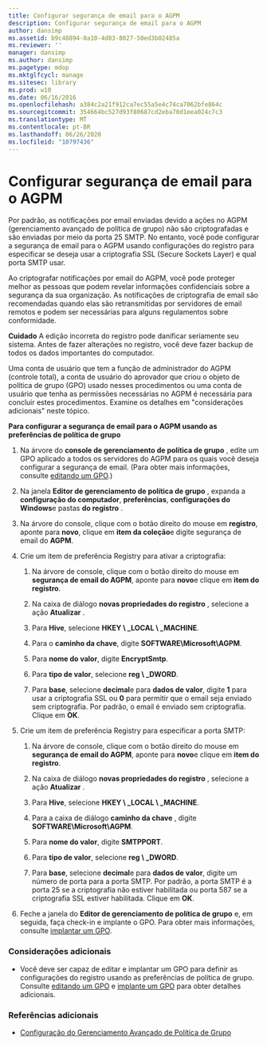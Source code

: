 ```yaml
---
title: Configurar segurança de email para o AGPM
description: Configurar segurança de email para o AGPM
author: dansimp
ms.assetid: b9c48894-0a10-4d03-8027-50ed3b02485a
ms.reviewer: ''
manager: dansimp
ms.author: dansimp
ms.pagetype: mdop
ms.mktglfcycl: manage
ms.sitesec: library
ms.prod: w10
ms.date: 06/16/2016
ms.openlocfilehash: a384c2a21f912ca7ec55a5e4c74ca7062bfe864c
ms.sourcegitcommit: 354664bc527d93f80687cd2eba70d1eea024c7c3
ms.translationtype: MT
ms.contentlocale: pt-BR
ms.lasthandoff: 06/26/2020
ms.locfileid: "10797436"
---
```

# Configurar segurança de email para o AGPM


Por padrão, as notificações por email enviadas devido a ações no AGPM (gerenciamento avançado de política de grupo) não são criptografadas e são enviadas por meio da porta 25 SMTP. No entanto, você pode configurar a segurança de email para o AGPM usando configurações do registro para especificar se deseja usar a criptografia SSL (Secure Sockets Layer) e qual porta SMTP usar.

Ao criptografar notificações por email do AGPM, você pode proteger melhor as pessoas que podem revelar informações confidenciais sobre a segurança da sua organização. As notificações de criptografia de email são recomendadas quando elas são retransmitidas por servidores de email remotos e podem ser necessárias para alguns regulamentos sobre conformidade.

**Cuidado**  A edição incorreta do registro pode danificar seriamente seu sistema. Antes de fazer alterações no registro, você deve fazer backup de todos os dados importantes do computador.

 

Uma conta de usuário que tem a função de administrador do AGPM (controle total), a conta de usuário do aprovador que criou o objeto de política de grupo (GPO) usado nesses procedimentos ou uma conta de usuário que tenha as permissões necessárias no AGPM é necessária para concluir estes procedimentos. Examine os detalhes em "considerações adicionais" neste tópico.

**Para configurar a segurança de email para o AGPM usando as preferências de política de grupo**

1.  Na árvore do **console de gerenciamento de política de grupo** , edite um GPO aplicado a todos os servidores do AGPM para os quais você deseja configurar a segurança de email. (Para obter mais informações, consulte [editando um GPO](editing-a-gpo-agpm40.md).)

2.  Na janela **Editor de gerenciamento de política de grupo** , expanda a **configuração do computador**, **preferências**, **configurações do Windows**e pastas **do registro** .

3.  Na árvore do console, clique com o botão direito do mouse em **registro**, aponte para **novo**, clique em **item da coleção**e digite segurança de email do **AGPM**.

4.  Crie um item de preferência Registry para ativar a criptografia:

    1.  Na árvore de console, clique com o botão direito do mouse em **segurança de email do AGPM**, aponte para **novo**e clique em **item do registro**.

    2.  Na caixa de diálogo **novas propriedades do registro** , selecione a ação **Atualizar** .

    3.  Para **Hive**, selecione **HKEY \ _LOCAL \ _MACHINE**.

    4.  Para o **caminho da chave**, digite **SOFTWARE\\Microsoft\\AGPM**.

    5.  Para **nome do valor**, digite **EncryptSmtp**.

    6.  Para **tipo de valor**, selecione **reg \ _DWORD**.

    7.  Para **base**, selecione **decimal**e para **dados de valor**, digite **1** para usar a criptografia SSL ou **0** para permitir que o email seja enviado sem criptografia. Por padrão, o email é enviado sem criptografia. Clique em **OK**.

5.  Crie um item de preferência Registry para especificar a porta SMTP:

    1.  Na árvore de console, clique com o botão direito do mouse em **segurança de email do AGPM**, aponte para **novo**e clique em **item do registro**.

    2.  Na caixa de diálogo **novas propriedades do registro** , selecione a ação **Atualizar** .

    3.  Para **Hive**, selecione **HKEY \ _LOCAL \ _MACHINE**.

    4.  Para a caixa de diálogo **caminho da chave** , digite **SOFTWARE\\Microsoft\\AGPM**.

    5.  Para **nome do valor**, digite **SMTPPORT**.

    6.  Para **tipo de valor**, selecione **reg \ _DWORD**.

    7.  Para **base**, selecione **decimal**e para **dados de valor**, digite um número de porta para a porta SMTP. Por padrão, a porta SMTP é a porta 25 se a criptografia não estiver habilitada ou porta 587 se a criptografia SSL estiver habilitada. Clique em **OK**.

6.  Feche a janela do **Editor de gerenciamento de política de grupo** e, em seguida, faça check-in e implante o GPO. Para obter mais informações, consulte [implantar um GPO](deploy-a-gpo-agpm40.md).

### Considerações adicionais

-   Você deve ser capaz de editar e implantar um GPO para definir as configurações do registro usando as preferências de política de grupo. Consulte [editando um GPO](editing-a-gpo-agpm40.md) e [implante um GPO](deploy-a-gpo-agpm40.md) para obter detalhes adicionais.

### Referências adicionais

-   [Configuração do Gerenciamento Avançado de Política de Grupo](configuring-advanced-group-policy-management-agpm40.md)

 

 





